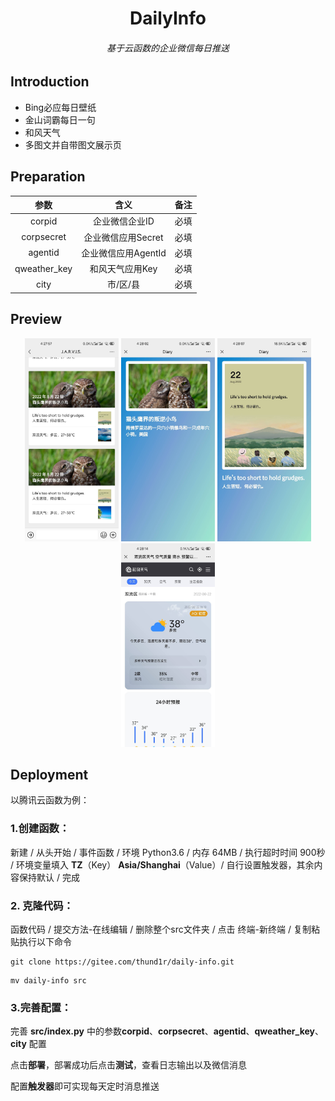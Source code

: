 <h1 align="center">DailyInfo</h1>
<h6 align="center">基于云函数的企业微信每日推送</h6>

## Introduction

- Bing必应每日壁纸
- 金山词霸每日一句
- 和风天气
- 多图文并自带图文展示页

## Preparation

|     参数     |        含义         | 备注 |
| :----------: | :-----------------: | :--: |
|    corpid    |   企业微信企业ID    | 必填 |
|  corpsecret  | 企业微信应用Secret  | 必填 |
|   agentid    | 企业微信应用AgentId | 必填 |
| qweather_key |   和风天气应用Key   | 必填 |
|     city     |      市/区/县       | 必填 |

## Preview

<div align=center><img src="pic/首页.jpg" width="150" alt="DiaryIndex"/>  <img src="pic/必应.jpg" width="150" alt="DiaryShow"/>  <img src="pic/金山词霸.jpg" width="150" alt="DiaryShow"/>  <img src="pic/和风.jpg" width="150" alt="DiaryShow"/></div>

## Deployment

以腾讯云函数为例：

### 1.创建函数：

新建 / 从头开始 / 事件函数 / 环境 Python3.6 / 内存 64MB / 执行超时时间 900秒 / 环境变量填入 **TZ**（Key） **Asia/Shanghai**（Value）/ 自行设置触发器，其余内容保持默认 / 完成

### 2. 克隆代码：

函数代码 / 提交方法-在线编辑 / 删除整个src文件夹 / 点击 终端-新终端 / 复制粘贴执行以下命令

```shell
git clone https://gitee.com/thund1r/daily-info.git
```

```shell
mv daily-info src
```

### 3.完善配置：

完善 **src/index.py** 中的参数**corpid**、**corpsecret**、**agentid**、**qweather_key**、**city** 配置

点击**部署**，部署成功后点击**测试**，查看日志输出以及微信消息

配置**触发器**即可实现每天定时消息推送